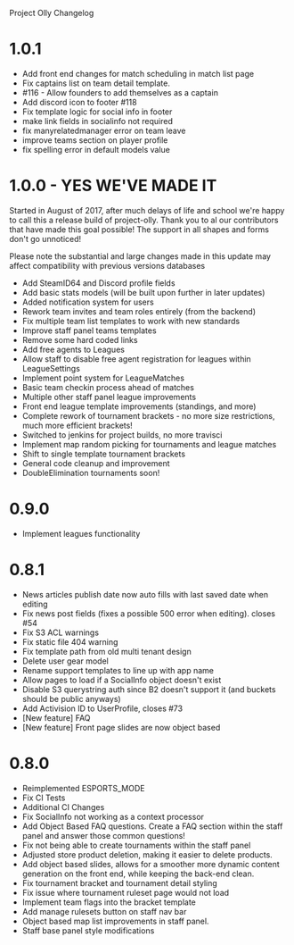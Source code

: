 Project Olly Changelog

# 1.0.1 
- Add front end changes for match scheduling in match list page
- Fix captains list on team detail template. 
- #116 - Allow founders to add themselves as a captain
- Add discord icon to footer #118
- Fix template logic for social info in footer
- make link fields in socialinfo not required
- fix manyrelatedmanager error on team leave
- improve teams section on player profile
- fix spelling error in default models value

# 1.0.0 - YES WE'VE MADE IT
Started in August of 2017, after much delays of life and school 
we're happy to call this a release build of project-olly. Thank you to al our contributors 
that have made this goal possible! The support in all shapes and forms don't go unnoticed!

Please note the substantial and large
changes made in this update may affect compatibility with previous versions databases 
- Add SteamID64 and Discord profile fields
- Add basic stats models (will be built upon further in later updates)
- Added notification system for users
- Rework team invites and team roles entirely (from the backend)
- Fix multiple team list templates to work with new standards
- Improve staff panel teams templates
- Remove some hard coded links
- Add free agents to Leagues
- Allow staff to disable free agent registration for leagues within LeagueSettings
- Implement point system for LeagueMatches
- Basic team checkin process ahead of matches
- Multiple other staff panel league improvements
- Front end league template improvements (standings, and more)
- Complete rework of tournament brackets - no more size restrictions, much more efficient brackets!
- Switched to jenkins for project builds, no more travisci
- Implement map random picking for tournaments and league matches
- Shift to single template tournament brackets
- General code cleanup and improvement  
- DoubleElimination tournaments soon!

# 0.9.0
- Implement leagues functionality

# 0.8.1
- News articles publish date now auto fills with last saved date when editing
- Fix news post fields (fixes a possible 500 error when editing). closes #54
- Fix S3 ACL warnings
- Fix static file 404 warning
- Fix template path from old multi tenant design
- Delete user gear model
- Rename support templates to line up with app name
- Allow pages to load if a SocialInfo object doesn't exist
- Disable S3 querystring auth since B2 doesn't support it (and buckets should be public anyways)
- Add Activision ID to UserProfile, closes #73
- [New feature] FAQ
- [New feature] Front page slides are now object based

# 0.8.0
- Reimplemented ESPORTS_MODE
- Fix CI Tests
- Additional CI Changes
- Fix SocialInfo not working as a context processor
- Add Object Based FAQ questions. Create a FAQ section within the staff panel and answer those common questions!
- Fix not being able to create tournaments within the staff panel
- Adjusted store product deletion, making it easier to delete products.
- Add object based slides, allows for a smoother more dynamic content generation on the front end, while keeping the back-end clean. 
- Fix tournament bracket and tournament detail styling
- Fix issue where tournament ruleset page would not load
- Implement team flags into the bracket template
- Add manage rulesets button on staff nav bar
- Object based map list improvements in staff panel.
- Staff base panel style modifications
